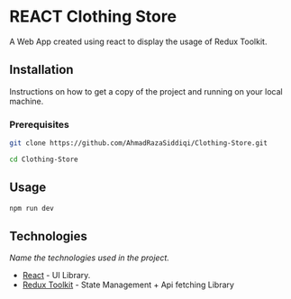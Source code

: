 # REACT Clothing Store

A Web App created using react to display the usage of Redux Toolkit.

## Installation

Instructions on how to get a copy of the project and running on your local machine.

### Prerequisites


```bash
git clone https://github.com/AhmadRazaSiddiqi/Clothing-Store.git
```
```bash
cd Clothing-Store
```
## Usage

```bash
npm run dev
```

## Technologies

_Name the technologies used in the project._ 
* [React](https://react.dev) - UI Library.
* [Redux Toolkit](https://redux-toolkit.js.org/) - State Management + Api fetching Library
